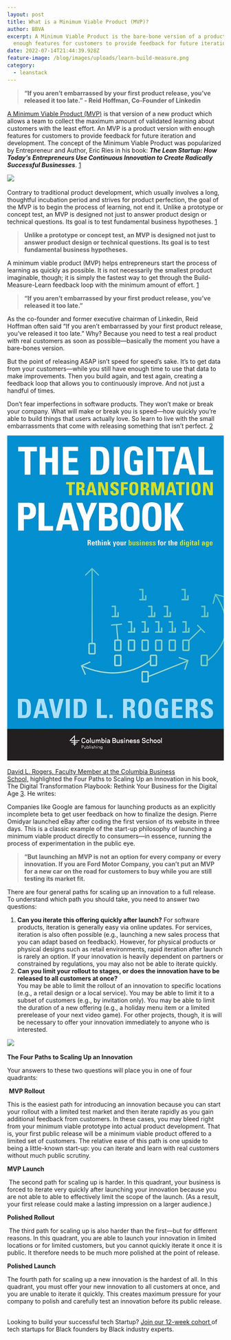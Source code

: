 ```yaml
---
layout: post
title: What is a Minimum Viable Product (MVP)?
author: BBVA
excerpt: A Minimum Viable Product is the bare-bone version of a product with
  enough features for customers to provide feedback for future iteration.
date: 2022-07-14T21:44:39.928Z
feature-image: /blog/images/uploads/learn-build-measure.png
category:
  - leanstack
---
```



> **“If you aren’t embarrassed by your first product release, you’ve released it too late.” - Reid Hoffman, Co-Founder of Linkedin**

[A Minimum Viable Product (MVP)](http://www.startuplessonslearned.com/2009/08/minimum-viable-product-guide.html) is that version of a new product which allows a team to collect the maximum amount of validated learning about customers with the least effort. An MVP is a product version with enough features for customers to provide feedback for future iteration and development. The concept of the Minimum Viable Product was popularized by Entrepreneur and Author, Eric Ries in his book: ***The Lean Startup: How Today's Entrepreneurs Use Continuous Innovation to Create Radically Successful Businesses***. [1](http://theleanstartup.com/book)

![](/blog/images/uploads/lean-startup.jpg)

Contrary to traditional product development, which usually involves a long, thoughtful incubation period and strives for product perfection, the goal of the MVP is to begin the process of learning, not end it. Unlike a prototype or concept test, an MVP is designed not just to answer product design or technical questions. Its goal is to test fundamental business hypotheses. [1](http://theleanstartup.com/book)

> **Unlike a prototype or concept test, an MVP is designed not just to answer product design or technical questions. Its goal is to test fundamental business hypotheses.**

A minimum viable product (MVP) helps entrepreneurs start the process of learning as quickly as possible. It is not necessarily the smallest product imaginable, though; it is simply the fastest way to get through the Build-Measure-Learn feedback loop with the minimum amount of effort. [1](http://theleanstartup.com/book)

> **“If you aren’t embarrassed by your first product release, you’ve released it too late.”**

As the co-founder and former executive chairman of Linkedin, Reid Hoffman often said “If you aren’t embarrassed by your first product release, you’ve released it too late.” Why? Because you need to test a real product with real customers as soon as possible—basically the moment you have a bare-bones version. 

But the point of releasing ASAP isn’t speed for speed’s sake. It’s to get data from your customers—while you still have enough time to use that data to make improvements. Then you build again, and test again, creating a feedback loop that allows you to continuously improve. And not just a handful of times.

Don’t fear imperfections in software products. They won’t make or break your company. What will make or break you is speed—how quickly you’re able to build things that users actually love. So learn to live with the small embarrassments that come with releasing something that isn’t perfect. [2](https://book.mastersofscale.com/)

![](/blog/images/uploads/the-digital-transformation-playbook.jpg)

[David L. Rogers, Faculty Member at the Columbia Business School,](https://www8.gsb.columbia.edu/cbs-directory/detail/dlr42) highlighted the Four Paths to Scaling Up an Innovation in his book, The Digital Transformation Playbook: Rethink Your Business for the Digital Age [3](https://www.davidrogers.biz/digital%e2%80%90transformation%e2%80%90playbook/). He writes:

Companies like Google are famous for launching products as an explicitly incomplete beta to get user feedback on how to finalize the design. Pierre Omidyar launched eBay after coding the first version of its website in three days. This is a classic example of the start-up philosophy of launching a minimum viable product directly to consumers—in essence, running the process of experimentation in the public eye.

> **“But launching an MVP is not an option for every company or every innovation. If you are Ford Motor Company, you can’t put an MVP for a new car on the road for customers to buy while you are still testing its market fit.** 

There are four general paths for scaling up an innovation to a full release. To understand which path you should take, you need to answer two questions:

1. **Can you iterate this offering quickly after launch?** For software products, iteration is generally easy via online updates. For services, iteration is also often possible (e.g., launching a new sales process that you can adapt based on feedback). However, for physical products or physical designs such as retail environments, rapid iteration after launch is rarely an option. If your innovation is heavily dependent on partners or constrained by regulations, you may also not be able to iterate quickly.
2. **Can you limit your rollout to stages, or does the innovation have to be released to all customers at once?** \
   You may be able to limit the rollout of an innovation to specific locations (e.g., a retail design or a local service). You may be able to limit it to a subset of customers (e.g., by invitation only). You may be able to limit the duration of a new offering (e.g., a holiday menu item or a limited prerelease of your next video game). For other projects, though, it is will be necessary to offer your innovation immediately to anyone who is interested.

![](/blog/images/uploads/four-path-to-scaling.jpeg)

**The Four Paths to Scaling Up an Innovation**

Your answers to these two questions will place you in one of four quadrants:

 **MVP Rollout**

This is the easiest path for introducing an innovation because you can start your rollout with a limited test market and then iterate rapidly as you gain additional feedback from customers. In these cases, you may bleed right from your minimum viable prototype into actual product development. That is, your first public release will be a minimum viable product offered to a limited set of customers. The relative ease of this path is one upside to being a little-known start-up: you can iterate and learn with real customers without much public scrutiny.

**MVP Launch**

 The second path for scaling up is harder. In this quadrant, your business is forced to iterate very quickly after launching your innovation because you are not able to able to effectively limit the scope of the launch. (As a result, your first release could make a lasting impression on a larger audience.)

**Polished Rollout**

 The third path for scaling up is also harder than the first—but for different reasons. In this quadrant, you are able to launch your innovation in limited locations or for limited customers, but you cannot quickly iterate it once it is public. It therefore needs to be much more polished at the point of release.

**Polished Launch**

The fourth path for scaling up a new innovation is the hardest of all. In this quadrant, you must offer your new innovation to all customers at once, and you are unable to iterate it quickly. This creates maximum pressure for your company to polish and carefully test an innovation before its public release.

\
Looking to build your successful tech Startup? [Join our 12-week cohort ](https://blackventures.org/accelerator.html)of tech startups for Black founders by Black industry experts.